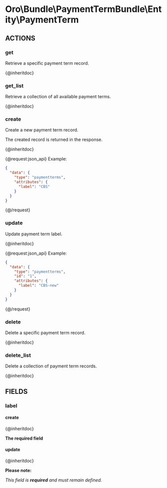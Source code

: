 # Oro\Bundle\PaymentTermBundle\Entity\PaymentTerm

## ACTIONS

### get

Retrieve a specific payment term record.

{@inheritdoc}

### get_list

Retrieve a collection of all available payment terms.

{@inheritdoc}

### create

Create a new payment term record.

The created record is returned in the response.

{@inheritdoc}

{@request:json_api}
Example:

```JSON
{
  "data": {
    "type": "paymentterms",
    "attributes": {
      "label": "CBS"
    }
  }
}

```
{@/request}

### update

Update payment term label.

{@inheritdoc}

{@request:json_api}
Example:

```JSON
{
  "data": {
    "type": "paymentterms",
    "id": "1",
    "attributes": {
      "label": "CBS-new"
    }
  }
}

```
{@/request}

### delete

Delete a specific payment term record.

{@inheritdoc}

### delete_list

Delete a collection of payment term records.

{@inheritdoc}

## FIELDS

### label

#### create

{@inheritdoc}

**The required field**

#### update

{@inheritdoc}

**Please note:**

*This field is **required** and must remain defined.*
